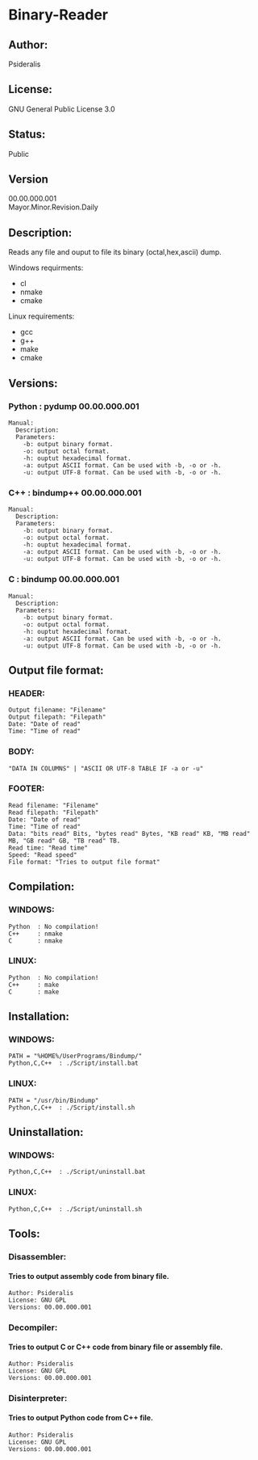 # Binary-Reader
## Author: 
Psideralis<br/>
## License: 
GNU General Public License 3.0<br/>
## Status:
Public<br/>
## Version
00.00.000.001<br/>
Mayor.Minor.Revision.Daily<br/>
## Description:
Reads any file and ouput to file its binary (octal,hex,ascii) dump.<br/>

Windows requirments:<br/>
  - cl <br/>
  - nmake <br/>
  - cmake <br/>

Linux requirements:<br/>
  - gcc<br/>
  - g++<br/>
  - make <br/>
  - cmake <br/>
## Versions:<br/>
  ### Python : pydump  00.00.000.001<br/>
    Manual:
      Description:
      Parameters:
        -b: output binary format.
        -o: output octal format.
        -h: ouptut hexadecimal format.
        -a: output ASCII format. Can be used with -b, -o or -h.
        -u: output UTF-8 format. Can be used with -b, -o or -h.
  ### C++     : bindump++   00.00.000.001<br/>
    Manual:
      Description:
      Parameters:
        -b: output binary format.
        -o: output octal format.
        -h: ouptut hexadecimal format.
        -a: output ASCII format. Can be used with -b, -o or -h.
        -u: output UTF-8 format. Can be used with -b, -o or -h.
  ### C       : bindump     00.00.000.001<br/>
    Manual:
      Description:
      Parameters:
        -b: output binary format.
        -o: output octal format.
        -h: ouptut hexadecimal format.
        -a: output ASCII format. Can be used with -b, -o or -h.
        -u: output UTF-8 format. Can be used with -b, -o or -h.
## Output file format:
  ### HEADER:<br/>
    Output filename: "Filename"
    Output filepath: "Filepath"
    Date: "Date of read"
    Time: "Time of read"
  ### BODY:<br/>
    "DATA IN COLUMNS" | "ASCII OR UTF-8 TABLE IF -a or -u"
  ### FOOTER:<br/>
    Read filename: "Filename"
    Read filepath: "Filepath"
    Date: "Date of read"
    Time: "Time of read"
    Data: "bits read" Bits, "bytes read" Bytes, "KB read" KB, "MB read" MB, "GB read" GB, "TB read" TB.
    Read time: "Read time"
    Speed: "Read speed"
    File format: "Tries to output file format"
## Compilation:<br/>
  ### WINDOWS:<br/>
    Python  : No compilation!
    C++     : nmake
    C       : nmake
  ### LINUX:<br/>
    Python  : No compilation!
    C++     : make
    C       : make
## Installation:<br/>
  ### WINDOWS:
    PATH = "%HOME%/UserPrograms/Bindump/"
    Python,C,C++  : ./Script/install.bat
  ### LINUX:
    PATH = "/usr/bin/Bindump"
    Python,C,C++  : ./Script/install.sh
## Uninstallation:<br/>
  ### WINDOWS:<br/>
    Python,C,C++  : ./Script/uninstall.bat
  ### LINUX:<br/>
    Python,C,C++  : ./Script/uninstall.sh
## Tools:<br/>
  ### Disassembler: 
  #### Tries to output assembly code from binary file. <br/>
    Author: Psideralis
    License: GNU GPL
    Versions: 00.00.000.001
  ### Decompiler: 
  #### Tries to output C or C++ code from binary file or assembly file. <br/>
    Author: Psideralis
    License: GNU GPL
    Versions: 00.00.000.001
  ### Disinterpreter: 
  #### Tries to output Python code from C++ file. <br/>
    Author: Psideralis
    License: GNU GPL
    Versions: 00.00.000.001